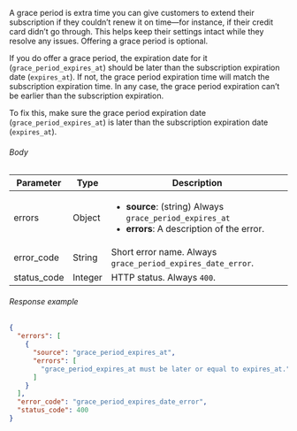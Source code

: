 <!--- GracePeriodExpiresDate --->

A grace period is extra time you can give customers to extend their subscription if they couldn’t renew it on time—for instance, if their credit card didn’t go through. This helps keep their settings intact while they resolve any issues. Offering a grace period is optional.

If you do offer a grace period, the expiration date for it (`grace_period_expires_at`) should be later than the subscription expiration date (`expires_at`). If not, the grace period expiration time will match the subscription expiration time. In any case, the grace period expiration can’t be earlier than the subscription expiration.

To fix this, make sure the grace period expiration date (`grace_period_expires_at`) is later than the subscription expiration date (`expires_at`).

###### Body

| Parameter   | Type    | Description                                                  |
| ----------- | ------- | ------------------------------------------------------------ |
| errors      | Object  | <ul><li> **source**: (string) Always `grace_period_expires_at`</li><li> **errors**: A description of the error.</li></ul> |
| error_code  | String  | Short error name. Always `grace_period_expires_date_error`.  |
| status_code | Integer | HTTP status. Always `400`.                                   |

###### Response example

```json
{
  "errors": [
    {
      "source": "grace_period_expires_at",
      "errors": [
        "grace_period_expires_at must be later or equal to expires_at."
      ]
    }
  ],
  "error_code": "grace_period_expires_date_error",
  "status_code": 400
}
```


